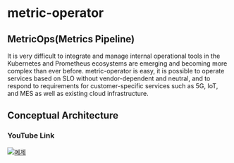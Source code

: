 # metric-operator

## MetricOps(Metrics Pipeline)

It is very difficult to integrate and manage internal operational tools in the Kubernetes and Prometheus ecosystems are emerging and becoming more complex than ever before. metric-operator is easy, it is possible to operate services based on SLO without vendor-dependent and neutral, and to respond to requirements for customer-specific services such as 5G, IoT, and MES as well as existing cloud infrastructure.

## Conceptual Architecture

### YouTube Link
[![예제](http://img.youtube.com/vi/sz5jQHiurg0/0.jpg)](https://youtu.be/sz5jQHiurg0?t=0s)

